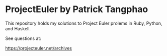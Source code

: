 ProjectEuler by Patrick Tangphao
===

This repository holds my solutions to Project Euler prolems in Ruby, Python, and Haskell.

See questions at:

https://projecteuler.net/archives
